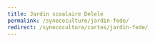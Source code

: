 ```yaml
---
title: Jardin scoalaire Delele
permalink: /synecoculture/jardin-fede/
redirect: /synecoculture/cartes/jardin-fede/
---
```

